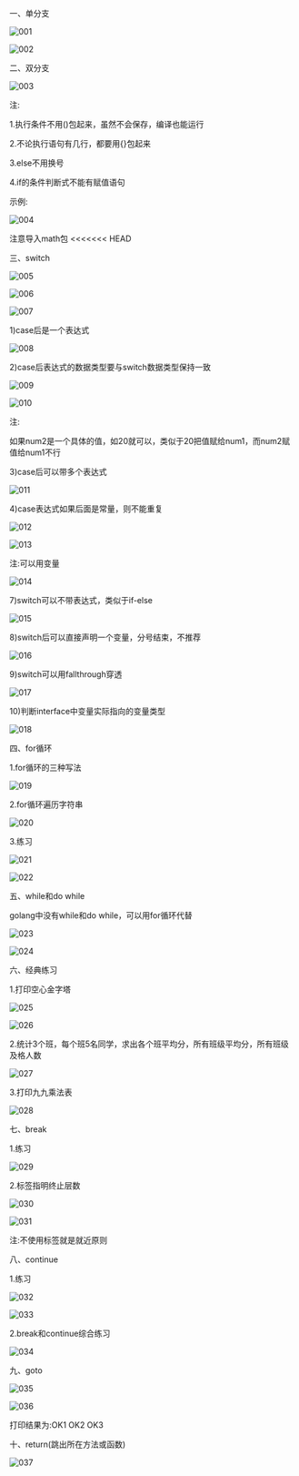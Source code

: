 一、单分支

![001](001.png)

![002](002.png)

二、双分支

![003](003.png)

注:

1.执行条件不用()包起来，虽然不会保存，编译也能运行

2.不论执行语句有几行，都要用{}包起来

3.else不用换号

4.if的条件判断式不能有赋值语句

示例:

![004](004.png)

注意导入math包
<<<<<<< HEAD

三、switch

![005](005.png)

![006](006.png)

![007](007.png)

1)case后是一个表达式

![008](008.png)

2)case后表达式的数据类型要与switch数据类型保持一致

![009](009.png)

![010](010.png)

注:

如果num2是一个具体的值，如20就可以，类似于20把值赋给num1，而num2赋值给num1不行

3)case后可以带多个表达式

![011](011.png)

4)case表达式如果后面是常量，则不能重复

![012](012.png)

![013](013.png)

注:可以用变量

![014](014.png)

7)switch可以不带表达式，类似于if-else

![015](015.png)

8)switch后可以直接声明一个变量，分号结束，不推荐

![016](016.png)

9)switch可以用fallthrough穿透

![017](017.png)

10)判断interface中变量实际指向的变量类型

![018](018.png)

四、for循环

1.for循环的三种写法

![019](019.png)

2.for循环遍历字符串

![020](020.png)

3.练习

![021](021.png)

![022](022.png)

五、while和do while

golang中没有while和do while，可以用for循环代替

![023](D:\Golang_Notes\Golang流程控制\023.png)

![024](D:\Golang_Notes\Golang流程控制\024.png)

六、经典练习

1.打印空心金字塔

![025](D:\Golang_Notes\Golang流程控制\025.png)

![026](D:\Golang_Notes\Golang流程控制\026.png)

2.统计3个班，每个班5名同学，求出各个班平均分，所有班级平均分，所有班级及格人数

![027](D:\Golang_Notes\Golang流程控制\027.png)

3.打印九九乘法表

![028](D:\Golang_Notes\Golang流程控制\028.png)

七、break

1.练习

![029](D:\Golang_Notes\Golang流程控制\029.png)

2.标签指明终止层数

![030](D:\Golang_Notes\Golang流程控制\030.png)

![031](D:\Golang_Notes\Golang流程控制\031.png)

注:不使用标签就是就近原则

八、continue

1.练习

![032](D:\Golang_Notes\Golang流程控制\032.png)

![033](D:\Golang_Notes\Golang流程控制\033.png)

2.break和continue综合练习

![034](D:\Golang_Notes\Golang流程控制\034.png)

九、goto

![035](D:\Golang_Notes\Golang流程控制\035.png)

![036](D:\Golang_Notes\Golang流程控制\036.png)

打印结果为:OK1 OK2 OK3

十、return(跳出所在方法或函数)

![037](D:\Golang_Notes\Golang流程控制\037.png)

